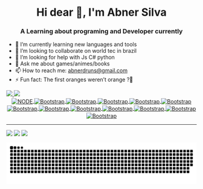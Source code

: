 <h1 align="center">Hi dear 👋, I'm Abner Silva</h1>
<h3 align="center">A Learning about programing and Developer currently</h3>

- 🌱 I’m currently learning new languages and tools
- 👯 I’m looking to collaborate on world tec in brazil
- 🤔 I’m looking for help with Js C# python
- 💬 Ask me about games/animes/books
- 📫 How to reach me: abnerdruns@gmail.com
- ⚡ Fun fact: The first oranges weren’t orange ?🤔


<div style="display: inline-block"  align="center" >
  <a href="https://github.com/AbnerSilvaBarbosa">

  <div style="display: flex, gap:20px">
    <img height="150em" src="https://github-readme-stats-eight-theta.vercel.app/api?username=abnersilvabarbosa&show_icons=true&theme=dracula&include_all_commits=true&count_private=true"/>
    <img height="150em" src="https://github-readme-stats-eight-theta.vercel.app/api/top-langs/?username=abnersilvabarbosa&layout=compact&langs_count=7&theme=dracula"/>
  </div>
</div>
<br>
  
<div align="center">
  <img align="center" alt="NODE" height="30" width="40" src="https://cdn.jsdelivr.net/gh/devicons/devicon/icons/nodejs/nodejs-original.svg" />
  <img align="center" alt="Bootstrap" height="30" width="40" src="https://cdn.jsdelivr.net/gh/devicons/devicon/icons/bootstrap/bootstrap-original.svg" />
  <img align="center" alt="Bootstrap" height="30" width="40" src="https://cdn.jsdelivr.net/gh/devicons/devicon/icons/godot/godot-original.svg" />
  <img align="center" alt="Bootstrap" height="30" width="40" src="https://cdn.jsdelivr.net/gh/devicons/devicon/icons/go/go-original-wordmark.svg" />
  <img align="center" alt="Bootstrap" height="30" width="40" src="https://cdn.jsdelivr.net/gh/devicons/devicon/icons/git/git-original.svg" />
  <img align="center" alt="Bootstrap" height="30" width="40" src="https://cdn.jsdelivr.net/gh/devicons/devicon/icons/jquery/jquery-original.svg" />
  <img align="center" alt="Bootstrap" height="30" width="40" src="https://cdn.jsdelivr.net/gh/devicons/devicon/icons/typescript/typescript-original.svg" />
  <img align="center" alt="Bootstrap" height="30" width="40" src="https://cdn.jsdelivr.net/gh/devicons/devicon/icons/tailwindcss/tailwindcss-plain.svg" />
  <img align="center" alt="Bootstrap" height="30" width="40" src="https://cdn.jsdelivr.net/gh/devicons/devicon/icons/react/react-original.svg" />
  <img align="center" alt="Bootstrap" height="30" width="40" src="https://cdn.jsdelivr.net/gh/devicons/devicon/icons/nestjs/nestjs-plain.svg" />
  <img align="center" alt="Bootstrap" height="30" width="40" src="https://cdn.jsdelivr.net/gh/devicons/devicon/icons/materialui/materialui-original.svg" />
  <img align="center" alt="Bootstrap" height="30" width="40" src="https://cdn.jsdelivr.net/gh/devicons/devicon/icons/nextjs/nextjs-line.svg" />
  <img align="center" alt="Bootstrap" height="30" width="40" src="https://cdn.jsdelivr.net/gh/devicons/devicon/icons/postgresql/postgresql-original.svg" />
</div>
  
  <hr></hr>
  
<div> 
   <a href="https://www.instagram.com/abner_silva_23" target="_blank"><img src="https://img.shields.io/badge/-Instagram-%23E4405F?style=for-the-badge&logo=instagram&logoColor=white" target="_blank"></a>
  <a href="https://discord.gg/jFMQ4VtC" target="_blank"><img src="https://img.shields.io/badge/Discord-7289DA?style=for-the-badge&logo=discord&logoColor=white" target="_blank"></a> 
  <a href = "mailto:abnerdruns@gmail.com"><img src="https://img.shields.io/badge/-Gmail-%23333?style=for-the-badge&logo=gmail&logoColor=white" target="_blank"></a>

  </div>


 
  ![github contribution grid snake animation](https://raw.githubusercontent.com/platane/platane/output/github-contribution-grid-snake-dark.svg#gh-dark-mode-only)       
 
</div>
 
